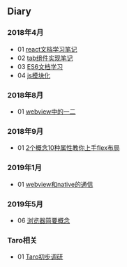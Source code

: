 ## Diary
### 2018年4月
- 01 [react文档学习笔记](https://github.com/ljinmei/diary-summary/blob/master/April/04-02.md)
- 02 [tab组件实现笔记](https://github.com/ljinmei/diary-summary/blob/master/April/04-03.md)
- 03 [ES6文档学习](https://github.com/ljinmei/diary-summary/blob/master/April/04-04.md)
- 04 [js模块化](https://github.com/ljinmei/diary-summary/blob/master/April/04-24.md)

### 2018年8月
- 01 [webview中的一二](https://github.com/ljinmei/diary-summary/blob/master/Aug/08-23.md)

### 2018年9月
- 01 [2个概念10种属性教你上手flex布局](https://github.com/ljinmei/diary-summary/blob/master/sep/09-06.md)

### 2019年1月
- 01 [webview和native的通信](https://github.com/ljinmei/diary-summary/blob/master/Jan/01-03.md)

### 2019年5月
- 06 [浏览器简要概念](https://github.com/ljinmei/diary-summary/blob/master/May/05-06.md)

### Taro相关
- 01 [Taro初步调研](https://github.com/ljinmei/diary-summary/blob/master/Taro/Taro初步调研.md)

